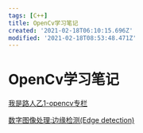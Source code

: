 ```yaml
---
tags: [C++]
title: OpenCv学习笔记
created: '2021-02-18T06:10:15.696Z'
modified: '2021-02-18T08:53:48.471Z'
---
```


# OpenCv学习笔记

[我是路人乙1-opencv专栏](https://blog.csdn.net/qq_34062754/category_6981945.html)

[数字图像处理:边缘检测(Edge detection)](https://zhuanlan.zhihu.com/p/59640437)

